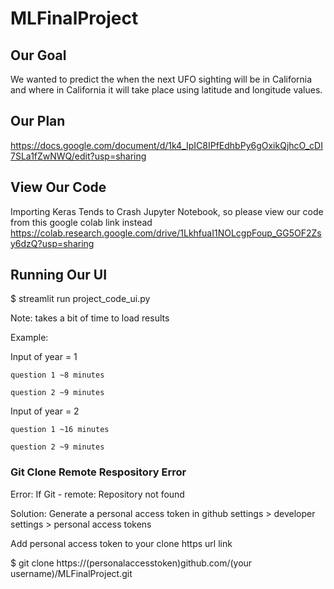 # MLFinalProject
## Our Goal
We wanted to predict the when the next UFO sighting will be in California and where in California it will take place using latitude and longitude values.

## Our Plan
https://docs.google.com/document/d/1k4_IpIC8IPfEdhbPy6gOxikQjhcO_cDI7SLa1fZwNWQ/edit?usp=sharing

## View Our Code
Importing Keras Tends to Crash Jupyter Notebook, so please view our code from this google colab link instead
https://colab.research.google.com/drive/1LkhfuaI1NOLcgpFoup_GG5OF2Zsy6dzQ?usp=sharing

## Running Our UI
$ streamlit run project_code_ui.py

Note: takes a bit of time to load results

Example:

  Input of year = 1
  
    question 1 ~8 minutes
    
    question 2 ~9 minutes
    
  Input of year = 2
  
    question 1 ~16 minutes
    
    question 2 ~9 minutes

### Git Clone Remote Respository Error
Error: If Git - remote: Repository not found

Solution: Generate a personal access token in github settings > developer settings > personal access tokens

Add personal access token to your clone https url link

$ git clone https://(personalaccesstoken)github.com/(your username)/MLFinalProject.git
